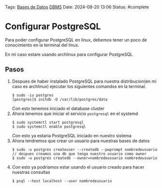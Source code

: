 Tags: [Bases de Datos](../Indexes/Bases%20de%20Datos.md) [DBMS](../Indexes/DBMS.md)
Date: 2024-08-20 13:06
Status: #complete 

# Configurar PostgreSQL

Para poder configurar PostgreSQL en linux, debemos tener un poco de conocimiento en la terminal del linux.

En mi caso estare usando archlinux para configurar PostgreSQL
## Pasos
1. Despues de haber instalado PostgreSQL para nuestra distribucion(en mi caso es archlinux) ejecutar los siguientes comandos en la terminal.
   ```
   $ sudo -iu postgres
   [postgres]$ initdb -D /var/lib/postgres/data 
	```
	Con esto tenemos iniciado el database cluster	
2. Ahora tenemos que iniciar el servicio `postgresql` en el systemd
   ```
   $ sudo systemctl start postgresql   
   $ sudo systemctl enable postgresql
	```
	Con esto ya estaria PostgreSQL iniciado en nuestro sistema
3. Ahora tendremos que crear un usuario para nuestras bases de datos
   ```
   $ sudo -u postgres createuser --createdb --pwprompt nombredeusuario   
   // despues creamos una db que tenga nuestro usuario como owner
   $ sudo -u postgres createdb --owner=nombredeusuario nombredeusuario
	```
4. Con esto ya podriamos estar usando el usuario creado para hacer nuestras consultas
   ```
   $ psql --host localhost --user nombredeusuario   
	```
